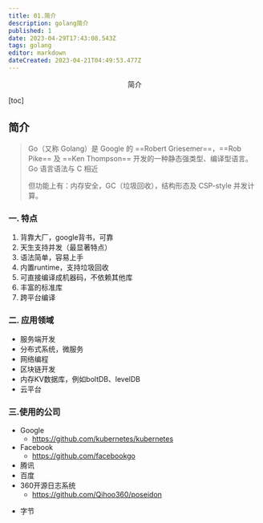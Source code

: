 ```yaml
---
title: 01.简介
description: golang简介
published: 1
date: 2023-04-29T17:43:08.543Z
tags: golang
editor: markdown
dateCreated: 2023-04-21T04:49:53.477Z
---
```


<center>简介</center>



[toc]





## 简介

> Go（又称 Golang）是 Google 的 ==Robert Griesemer==，==Rob Pike== 及 ==Ken Thompson== 开发的一种静态强类型、编译型语言。Go 语言语法与 C 相近
>
> 但功能上有：内存安全，GC（垃圾回收），结构形态及 CSP-style 并发计算。





### 一. 特点

1. 背靠大厂，google背书，可靠
2. 天生支持并发（最显著特点）
3. 语法简单，容易上手
4. 内置runtime，支持垃圾回收
5. 可直接编译成机器码，不依赖其他库
6. 丰富的标准库
7. 跨平台编译





### 二. 应用领域

- 服务端开发
- 分布式系统，微服务
- 网络编程
- 区块链开发
- 内存KV数据库，例如boltDB、levelDB
- 云平台



### 三.使用的公司

- Google
  - https://github.com/kubernetes/kubernetes
- Facebook
  - https://github.com/facebookgo
- 腾讯
- 百度
- 360开源日志系统
  - https://github.com/Qihoo360/poseidon

* 字节

  













